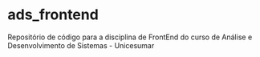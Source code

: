 # ads_frontend
Repositório de código para a disciplina de FrontEnd do curso de Análise e Desenvolvimento de Sistemas - Unicesumar
